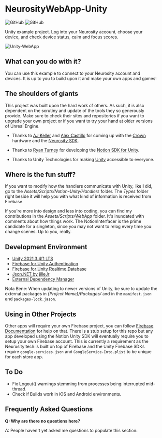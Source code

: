 # NeurosityWebApp-Unity

![GitHub](https://img.shields.io/github/release/neuromodgames/NeurosityWebApp-Unity?style=for-the-badge)
![GitHub](https://img.shields.io/github/license/neuromodgames/NeurosityWebApp-Unity?style=for-the-badge)

Unity example project. Log into your Neurosity account, choose your device, and check device status, calm and focus scores.

![Unity-WebApp](https://user-images.githubusercontent.com/88777150/173224711-d086d6a3-ef74-4565-afd4-50b398a722c8.gif)

## What can you do with it?

You can use this example to connect to your Neurosity account and devices. It is up to you to build upon it and make your own apps and games!

## The shoulders of giants

This project was built upon the hard work of others. As such, it is also dependent on the scrutiny and update of the tools they so generously provide. Make sure to check their sites and repositories if you want to upgrade your own project or if you want to try your hand at older versions of Unreal Engine.

- Thanks to [AJ Keller](https://www.linkedin.com/in/andrewjaykeller/) and [Alex Castillo](https://www.linkedin.com/in/alexcas/) for coming up with the [Crown](https://neurosity.co/) hardware and the [Neurosity SDK](https://docs.neurosity.co/docs/overview). 

- Thanks to [Ryan Turney](https://github.com/ryanturney) for developing the [Notion SDK for Unity](https://github.com/ryanturney/notion-unity). 

- Thanks to Unity Technologies for making [Unity](https://unity.com//) accessible to everyone.

## Where is the fun stuff?

If you want to modify how the handlers communicate with Unity, like I did, go to the *Assets/Scripts/Notion-Unity/Handlers* folder. The *Types* folder right beside it will help you with what kind of information is received from Firebase.

If you're more into design and less into coding, you can find my contributions in the *Assets/Scripts/WebApp* folder. It's inundated with comments about how things work. The NotionInterfacer is the prime candidate for a singleton, since you may not want to relog every time you change scenes. Up to you, really. 

## Development Environment
* [Unity 2021.3.4f1 LTS](https://unity3d.com/get-unity/download/archive)
* [Firebase for Unity Authentication](https://developers.google.com/unity/packages#firebase_authentication)
* [Firebase for Unity Realtime Database](https://developers.google.com/unity/packages#firebase_realtime_database)
* [Json.NET by jilleJr](https://github.com/jilleJr/Newtonsoft.Json-for-Unity)
* [External Dependency Manager](https://developers.google.com/unity/packages#external_dependency_manager_for_unity)

Nota Bene: When updating to newer versions of Unity, be sure to update the external packages in *{Project Name}/Packages/* and in the `manifest.json` and `packages-lock.jason`.

## Using in Other Projects
Other apps will require your own Firebase project, you can follow [Firebase Documentation](https://firebase.google.com/docs/unity/setup) for help on that. There is a stub setup for this repo but any app developed using the Notion Unity SDK will eventually require you to setup your own Firebase account. This is currently a requirement as the Neurosity tech is built on top of Firebase and the Unity Firebase SDKs require `google-services.json` and `GoogleService-Into.plist` to be unique for each store app.

## To Do

- Fix Logout() warnings stemming from processes being interrupted mid-thread.
- Check if Builds work in iOS and Android environments.

## Frequently Asked Questions

**Q: Why are there no questions here?**

A: People haven't yet asked me questions to populate this section.
